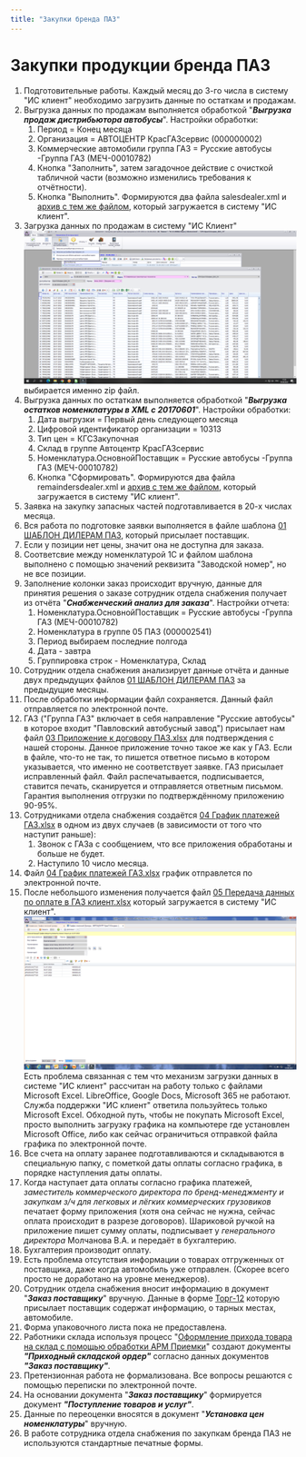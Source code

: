 ```yaml
---
title: "Закупки бренда ПАЗ"
---
```


# Закупки продукции бренда ПАЗ

1. Подготовительные работы. Каждый месяц до 3-го числа в систему "ИС клиент" необходимо загрузить данные по остаткам и продажам.
2. Выгрузка данных по продажам выполняется обработкой "***Выгрузка продаж дистрибьютора автобусы***". Настройки обработки:
	1. Период = Конец месяца
	2. Организация = АВТОЦЕНТР КрасГАЗсервис (000000002)
	3. Коммерческие автомобили группа ГАЗ = Русские автобусы -Группа ГАЗ (МЕЧ-00010782)
	4. Кнопка "Заполнить", затем загадочное действие с очисткой табличной части (возможно изменились требования к отчётности). 
	5. Кнопка "Выполнить". Формируются два файла salesdealer.xml и [архив с тем же файлом](notesorg/_attach/salesdealer.zip), который загружается в систему "ИС клиент".
3. Загрузка данных по продажам в систему "ИС Клиент" ![](notesorg/_attach/ИС-клиент-продажи.png) выбирается именно zip файл.
4. Выгрузка данных по остаткам выполняется обработкой "***Выгрузка остатков номенклатуры в XML с 20170601***". Настройки обработки:
	1. Дата выгрузки = Первый день следующего месяца
	2. Цифровой идентификатор организации = 10313
	3. Тип цен = КГСЗакупочная
	4. Склад в группе Автоцентр КрасГАЗсервис
	5. Номенклатура.ОсновнойПоставщик = Русские автобусы -Группа ГАЗ (МЕЧ-00010782)
	6. Кнопка "Сформировать". Формируются два файла remaindersdealer.xml и [архив с тем же файлом](notesorg/_attach/remaindersdealer.zip), который загружается в систему "ИС клиент".
5. Заявка на закупку запасных частей подготавливается в 20-х числах месяца. 
6. Вся работа по подготовке заявки выполняется в файле шаблона [01 ШАБЛОН ДИЛЕРАМ ПАЗ](notesorg/_attach/01_ШАБЛОН_ДИЛЕРАМ_ПАЗ.xlsx), который присылает поставщик.
7. Если у позиции нет цены, значит она не доступна для заказа.
8. Соответсвие между номенклатурой 1С и файлом шаблона выполнено с помощью значений реквизита "Заводской номер", но не все позиции.
9. Заполнение колонки заказ происходит вручную, данные для принятия решения о заказе сотрудник отдела снабжения получает из отчёта "***Снабженческий анализ для заказа***". Настройки отчета: 
	1. Номенклатура.ОсновнойПоставщик = Русские автобусы -Группа ГАЗ (МЕЧ-00010782)
	2. Номенклатура в группе 05 ПАЗ (000002541)
	3. Период выбираем последние полгода
	4. Дата - завтра
	5. Группировка строк - Номенклатура, Склад
10. Сотрудник отдела снабжения анализирует данные отчёта и данные двух предыдущих файлов [01 ШАБЛОН ДИЛЕРАМ ПАЗ](notesorg/_attach/01_ШАБЛОН_ДИЛЕРАМ_ПАЗ.xlsx) за предыдущие месяцы.
11. После обработки информации файл сохраняется. Данный файл отправляется по электронной почте. 
12. ГАЗ ("Группа ГАЗ" включает в себя направление "Русские автобусы" в которое входит "Павловский автобусный завод") присылает нам файл [03 Приложение к договору ПАЗ.xlsx](notesorg/_attach/03_Приложение_к_договору_ГАЗ.xlsx) для подтверждения с нашей стороны. Данное приложение точно такое же как у ГАЗ. Если в файле, что-то не так, то пишется ответное письмо в котором указывается, что именно не соответствует заявке. ГАЗ присылает исправленный файл. Файл распечатывается, подписывается, ставится печать, сканируется и отправляется ответным письмом. Гарантия выполнения отгрузки по подтверждённому приложению 90-95%.
13. Сотрудниками отдела снабжения создаётся [04 График платежей ГАЗ.xlsx](notesorg/_attach/04_График_платежей_ГАЗ.xlsx) в одном из двух случаев (в зависимости от того что наступит раньше):   
	1. Звонок с ГАЗа с сообщением, что все приложения обработаны и больше не будет.   
	2. Наступило 10 число месяца.
14. Файл [04 График платежей ГАЗ.xlsx](notesorg/_attach/04_График_платежей_ГАЗ.xlsx) график отправлется по электронной почте.
15. После небольшого изменения получается файл [05 Передача данных по оплате в ГАЗ клиент.xlsx](notesorg/_attach/05_Передача_данных_по_оплате_в_ГАЗ_клиент.xlsx) который загружается в систему "ИС клиент". ![](notesorg/_attach/06_Загрузка_графика_платежей_в_ИС_Клиент.png) Есть проблема связанная с тем что механизм загрузки данных в системе "ИС клиент" рассчитан на работу только с файлами Microsoft Excel. LibreOffice, Google Docs, Microsoft 365 не работают. Служба поддержки "ИС клиент" ответила пользуйтесь только Microsoft Excel. Обходной путь, чтобы не покупать Microsoft Excel, просто выполнить загрузку графика на компьютере где установлен Microsoft Office, либо как сейчас ограничиться отправкой файла графика по электронной почте.
16. Все счета на оплату заранее подготавливаются и складываются в специальную папку, с пометкой даты оплаты согласно графика, в порядке наступления даты оплаты.
17. Когда наступает дата оплаты согласно графика платежей, *заместитель коммерческого директора по бренд-менеджменту и закупкам з/ч для легковых и лёгких коммерческих грузовиков* печатает форму приложения (хотя она сейчас не нужна, сейчас оплата происходит в разрезе договоров). Шариковой ручкой на приложение пишет сумму оплаты, подписывает у *генерального директора* Молчанова В.А. и передаёт в бухгалтерию.
18. Бухгалтерия производит оплату.
19. Есть проблема отсутствия информации о товарах отгруженных от поставщика, даже когда автомобиль уже отправлен. (Скорее всего просто не доработано на уровне менеджеров).
20. Сотрудник отдела снабжения вносит информацию в документ "***Заказ поставщику***" вручную. Данные в форме  [Торг-12](notesorg/_attach/Торг-12_СТТ_продукция_ПАЗ.pdf) которую присылает поставщик содержат информацию, о тарных местах, автомобиле.
21. Форма упаковочного листа пока не предоставлена.
22. Работники склада используя процесс "[Оформление прихода товара на склад с помощью обработки АРМ Приемки](notesorg/Оформление%20прихода%20товара%20на%20склад%20с%20помощью%20обработки%20АРМ%20Приемки.md)" создают документы ***"Приходный складской ордер"*** согласно данных документов ***"Заказ поставщику"***.
23. Претензионная работа не формализована. Все вопросы решаются с помощью переписки по электронной почте. 
24. На основании документа "***Заказ поставщику***" формируется документ ***"Поступление товаров и услуг"***.
25. Данные по переоценки вносятся в документ "***Установка цен номенклатуры***" вручную. 
26. В работе сотрудника отдела снабжения по закупкам бренда ПАЗ не используются стандартные печатные формы.